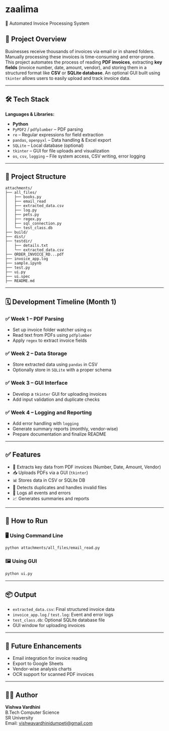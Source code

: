 # zaalima
🧾 Automated Invoice Processing System

## 📌 Project Overview

Businesses receive thousands of invoices via email or in shared folders. Manually processing these invoices is time-consuming and error-prone. This project automates the process of reading **PDF invoices**, extracting **key fields** (invoice number, date, amount, vendor), and storing them in a structured format like **CSV** or **SQLite database**. An optional GUI built using `tkinter` allows users to easily upload and track invoice data.

---

## 🛠️ Tech Stack
**Languages & Libraries:**

- **Python**
- `PyPDF2` / `pdfplumber` – PDF parsing
- `re` – Regular expressions for field extraction
- `pandas`, `openpyxl` – Data handling & Excel export
- `SQLite` – Local database (optional)
- `tkinter` – GUI for file uploads and visualization
- `os`, `csv`, `logging` – File system access, CSV writing, error logging

---

## 📂 Project Structure

```
attachments/
├── all_files/
│   ├── books.py
│   ├── email_read
│   ├── extracted_data.csv
│   ├── log.py
│   ├── pets.py
│   ├── regex.py
│   ├── sql_connection.py
│   └── test_class.db
├── build/
├── dist/
├── testdir/
│   ├── details.txt
│   └── extracted_data.csv
├── ORDER_INVOICE_RD...pdf
├── invoice_app.log
├── sample.ipynb
├── test.py
├── ui.py
├── ui.spec
├── README.md
```

---

## 🗓️ Development Timeline (Month 1)

### ✅ Week 1 – PDF Parsing
- Set up invoice folder watcher using `os`
- Read text from PDFs using `pdfplumber`
- Apply `regex` to extract invoice fields

### ✅ Week 2 – Data Storage
- Store extracted data using `pandas` in CSV
- Optionally store in `SQLite` with a proper schema

### ✅ Week 3 – GUI Interface
- Develop a `tkinter` GUI for uploading invoices
- Add input validation and duplicate checks

### ✅ Week 4 – Logging and Reporting
- Add error handling with `logging`
- Generate summary reports (monthly, vendor-wise)
- Prepare documentation and finalize README

---

## ✅ Features

- 📄 Extracts key data from PDF invoices (Number, Date, Amount, Vendor)
- 📥 Uploads PDFs via a GUI (`tkinter`)
- 📊 Stores data in CSV or SQLite DB
- 🛑 Detects duplicates and handles invalid files
- 📑 Logs all events and errors
- 📈 Generates summaries and reports

---

## 🚀 How to Run

### 🖥️ Using Command Line

```bash
python attachments/all_files/email_read.py
```

### 🖼️ Using GUI

```bash
python ui.py
```

---

## 📦 Output

- `extracted_data.csv`: Final structured invoice data
- `invoice_app.log` / `test.log`: Event and error logs
- `test_class.db`: Optional SQLite database file
- GUI window for uploading invoices

---

## 📌 Future Enhancements

- Email integration for invoice reading
- Export to Google Sheets
- Vendor-wise analysis charts
- OCR support for scanned PDF invoices

---

## 👨‍💻 Author

**Vishwa Vardhini**  
B.Tech Computer Science  
SR University  
Email: [vishwavardhinidumpeti@gmail.com](mailto:vishwavardhinidumpeti@gmail.com)

